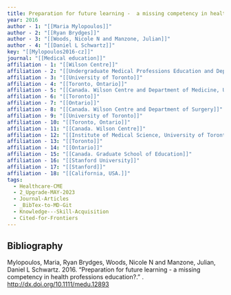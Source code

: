 ```yaml
---
title: Preparation for future learning -  a missing competency in health professions education?
year: 2016
author - 1: "[[Maria Mylopoulos]]"
author - 2: "[[Ryan Brydges]]"
author - 3: "[[Woods, Nicole N and Manzone, Julian]]"
author - 4: "[[Daniel L Schwartz]]"
key: "[[Mylopoulos2016-cz]]"
journal: "[[Medical education]]"
affiliation - 1: "[[Wilson Centre]]"
affiliation - 2: "[[Undergraduate Medical Professions Education and Department of Paediatrics]]"
affiliation - 3: "[[University of Toronto]]"
affiliation - 4: "[[Toronto, Ontario]]"
affiliation - 5: "[[Canada. Wilson Centre and Department of Medicine, University of Toronto]]"
affiliation - 6: "[[Toronto]]"
affiliation - 7: "[[Ontario]]"
affiliation - 8: "[[Canada. Wilson Centre and Department of Surgery]]"
affiliation - 9: "[[University of Toronto]]"
affiliation - 10: "[[Toronto, Ontario]]"
affiliation - 11: "[[Canada. Wilson Centre]]"
affiliation - 12: "[[Institute of Medical Science, University of Toronto]]"
affiliation - 13: "[[Toronto]]"
affiliation - 14: "[[Ontario]]"
affiliation - 15: "[[Canada. Graduate School of Education]]"
affiliation - 16: "[[Stanford University]]"
affiliation - 17: "[[Stanford]]"
affiliation - 18: "[[California, USA.]]"
tags:
  - Healthcare-CME
  - 2_Upgrade-MAY-2023
  - Journal-Articles
  - _BibTex-to-MD-Git
  - Knowledge---Skill-Acquisition
  - Cited-for-Frontiers
---
```


## Bibliography
Mylopoulos, Maria, Ryan Brydges, Woods, Nicole N and Manzone, Julian, Daniel L Schwartz. 2016. “Preparation for future learning -  a missing competency in health professions education?.” . http://dx.doi.org/10.1111/medu.12893